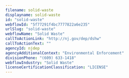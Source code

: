 ```yaml
---
filename: solid-waste
displayname: solid-waste
id: "solid-waste"
webflowId: "5f77291f4bc7777822a6e235"
urlSlug: "solid-waste"
webflowName: "Solid Waste"
callToActionLink: "http://nj.gov/dep/dshw"
callToActionText: ""
agencyId: njdep
agencyAdditionalContext: "Environmental Enforcement"
divisionPhone: "(609) 633-1418"
webflowIndustry: "Solid Waste"
licenseCertificationClassification: "LICENSE"
---
```

